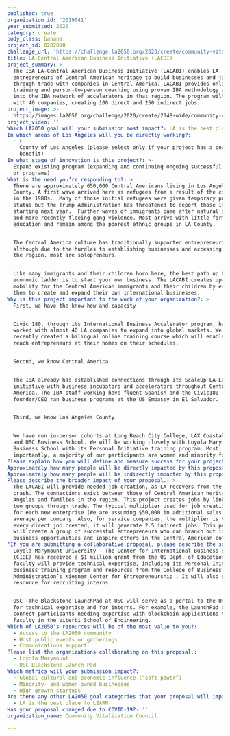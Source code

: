 ```yaml
---
published: true
organization_id: '2019041'
year_submitted: 2020
category: create
body_class: banana
project_id: 0202090
challenge_url: 'https://challenge.la2050.org/2020/create/community-vitalization-council/'
title: LA-Central American Business Initiative (LACBI)
project_summary: >-
  The IBA LA-Central American Business Initiative (LACABI) enables LA
  entrepreneurs of Central American heritage to build businesses and jobs
  through trade with companies in Central America. LACABI provides online
  training and person-to-person coaching using proven IBA methodology and taps
  into the IBA network of accelerators in that region. The program will work
  with 40 companies, creating 100 direct and 250 indirect jobs.
project_image: >-
  https://images.la2050.org/challenge/2020/create/2048-wide/community-vitalization-council.jpg
project_video: ''
Which LA2050 goal will your submission most impact?: LA is the best place to CREATE
In which areas of Los Angeles will you be directly working?:
  - >-
    County of Los Angeles (please select only if your project has a countywide
    benefit)
In what stage of innovation is this project?: >-
  Expand existing program (expanding and continuing ongoing successful projects
  or programs)
What is the need you’re responding to?: >
  There are approximately 650,000 Central Americans living in Los Angeles
  County. A first wave arrived here as refugees from a result of the civil wars
  in the 1980s.  Many of those initial refugees were given temporary protected
  status but the Trump Administration has threatened to deport those in TPS
  starting next year.  Further waves of immigrants came after natural disasters
  and more recently fleeing gang violence. Most arrive with little formal
  education and remain among the poorest ethnic groups in LA County.


  The Central America culture has traditionally supported entrepreneurism,
  although due to the hurdles to establishing businesses and accessing credit in
  the region, most are solopreneurs.


  Like many immigrants and their children born here, the best path up the
  economic ladder is to start your own business. The LACABI creates upward
  mobility for the Central American immigrants and their children by enabling
  them to create and expand their own international businesses.
Why is this project important to the work of your organization?: >
  First, we have the know-how and capacity 


  Civic 180, through its International Business Accelerator program, has already
  worked with almost 40 LA companies to expand into global markets. We have
  recently created a bilingual online training course which will enable us to
  reach entrepreneurs at their homes on their schedules. 


  Second, we know Central America.


  The IBA already has established connections through its ScaleUp LA-LatAm
  initiative with business incubators and accelerators throughout Central
  America. The IBA staff working have fluent Spanish and the Civic180
  founder/CEO ran business programs at the US Embassy in El Salvador.


  Third, we know Los Angeles County.


  We have run in-person cohorts at Long Beach City College, LAX Coastal Chamber
  and USC Business School. We will be working closely with Loyola Marymount
  Business School with its Personal Initiative training program. Most
  importantly, a majority of our participants are women and minority founders.
Please explain how you will define and measure success for your project.: "Vision for success:\n\nWe are confident LACABI will be the catalyst to create a thriving small-business cluster for Central American community. The participants in this program, with their intimate knowledge of products available and tastes in both Los Angeles and Central America are in the best position to find these opportunities – from tech products to traditional ethnic food specialties.\n\nOur metrics for success will be:\n*\tNumber of participating companies (goal: 40)\n*\tNew sales created: $2 million\n*\tJobs created by participating companies (goal: 100 direct and estimated 250 indirect)\n"
Approximately how many people will be directly impacted by this proposal?: '100'
Approximately how many people will be indirectly impacted by this proposal?: '250'
Please describe the broader impact of your proposal.: >-
  The LACABI will provide needed job creation, as LA recovers from the COVID
  crash. The connections exist between those of Central American heritage in Los
  Angeles and families in the region. This project creates jobs by linking the
  two groups through trade. The typical multiplier used for job creation is 2.5
  for each new enterprise (We are assuming $50,000 in additional sales on
  average per company. Also, for service companies, the multiplier is that for
  every direct job created, it will generate 2.5 indirect jobs. This project
  will create a group of successful entrepreneurs who can branch out into other
  business opportunities and inspire others in the Central American community.  
'If you are submitting a collaborative proposal, please describe the specific role of partner organizations in the project.': >
  Loyola Marymount University – The Center for International Business Education
  (CIBE) has received a $1 million grant from the US Dept. of Education. The LMU
  faculty will provide technical expertise, including its Personal Initiative
  business training program and resources from the College of Business
  Administration’s Kiesner Center for Entrepreneurship . It will also serve as a
  resource for recruiting interns.


  USC –The Blackstone LaunchPad at USC will serve as a portal to the University
  for technical expertise and for interns. For example, the LaunchPad can
  connect participants needing expertise with blockchain applications to expert
  faculty in the Viterbi School of Engineering.
Which of LA2050’s resources will be of the most value to you?:
  - Access to the LA2050 community
  - Host public events or gatherings
  - Communications support
Please list the organizations collaborating on this proposal.:
  - Loyola Marymount
  - USC Blackstone Launch Pad
Which metrics will your submission impact?:
  - Global cultural and economic influence (“soft power”)
  - Minority- and women-owned businesses
  - High-growth startups
Are there any other LA2050 goal categories that your proposal will impact?:
  - LA is the best place to LEARN
Has your proposal changed due to COVID-19?: ''
organization_name: Community Vitalization Council

---
```


